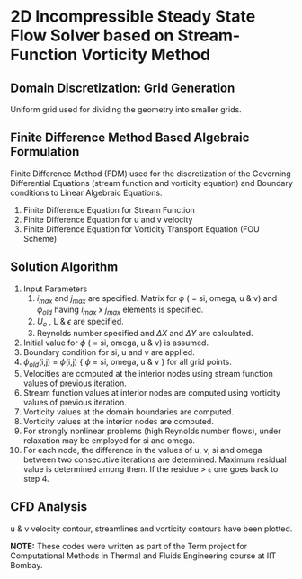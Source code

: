 # 2D Incompressible Steady State Flow Solver based on Stream-Function Vorticity Method


## Domain Discretization: Grid Generation     
Uniform grid used for dividing the geometry into smaller grids.

## Finite Difference Method Based Algebraic Formulation  
Finite Difference Method (FDM) used for the discretization of the Governing Differential Equations (stream function and vorticity equation) and Boundary conditions to Linear Algebraic Equations.   
1. Finite Difference Equation for Stream Function
2. Finite Difference Equation for u and v velocity
3. Finite Difference Equation for Vorticity Transport Equation (FOU Scheme)

## Solution Algorithm   
1. Input Parameters
   1. $i_{max}$ and $j_{max}$ are specified. Matrix for $\phi$ ( = si, omega, u & v) and $\phi_{old}$ having $i_{max}$ x $j_{max}$ elements is specified.
   2. $U_o$ , L & $\epsilon$ are specified.
   3. Reynolds number specified and $\Delta X$ and $\Delta Y$ are calculated.
2. Initial value for  $\phi$ ( = si, omega, u & v) is assumed.
3. Boundary condition for si, u and v are applied.
4. $\phi_{old}$(i,j) = $\phi$(i,j)  { $\phi$ = si, omega, u & v } for all grid points.
5. Velocities are computed at the interior nodes using stream function values of previous iteration.
6. Stream function values at interior nodes are computed using vorticity values of previous iteration.
7. Vorticity values at the domain boundaries are computed.
8. Vorticity values at the interior nodes are computed.
9. For strongly nonlinear problems (high Reynolds number flows), under relaxation may be employed for si and omega.
10. For each node, the difference in the values of u, v, si and omega between two consecutive iterations are determined. Maximum residual value is determined among them. If the residue > $\epsilon$ one goes back to step 4.

## CFD Analysis  
u & v velocity contour, streamlines and vorticity contours have been plotted. 

**NOTE:** These codes were written as part of the Term project for Computational Methods in Thermal and Fluids Engineering course at IIT Bombay.

